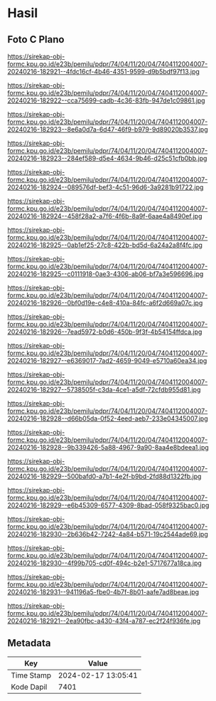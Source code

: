 # Hasil

## Foto C Plano

https://sirekap-obj-formc.kpu.go.id/e23b/pemilu/pdpr/74/04/11/20/04/7404112004007-20240216-182921--4fdc16cf-4b46-4351-9599-d9b5bdf97f13.jpg

https://sirekap-obj-formc.kpu.go.id/e23b/pemilu/pdpr/74/04/11/20/04/7404112004007-20240216-182922--cca75699-cadb-4c36-83fb-947de1c09861.jpg

https://sirekap-obj-formc.kpu.go.id/e23b/pemilu/pdpr/74/04/11/20/04/7404112004007-20240216-182923--8e6a0d7a-6d47-46f9-b979-9d89020b3537.jpg

https://sirekap-obj-formc.kpu.go.id/e23b/pemilu/pdpr/74/04/11/20/04/7404112004007-20240216-182923--284ef589-d5e4-4634-9b46-d25c51cfb0bb.jpg

https://sirekap-obj-formc.kpu.go.id/e23b/pemilu/pdpr/74/04/11/20/04/7404112004007-20240216-182924--089576df-bef3-4c51-96d6-3a9281b91722.jpg

https://sirekap-obj-formc.kpu.go.id/e23b/pemilu/pdpr/74/04/11/20/04/7404112004007-20240216-182924--458f28a2-a7f6-4f6b-8a9f-6aae4a8490ef.jpg

https://sirekap-obj-formc.kpu.go.id/e23b/pemilu/pdpr/74/04/11/20/04/7404112004007-20240216-182925--0ab1ef25-27c8-422b-bd5d-6a24a2a8f4fc.jpg

https://sirekap-obj-formc.kpu.go.id/e23b/pemilu/pdpr/74/04/11/20/04/7404112004007-20240216-182925--c0111918-0ae3-4306-ab06-bf7a3e596696.jpg

https://sirekap-obj-formc.kpu.go.id/e23b/pemilu/pdpr/74/04/11/20/04/7404112004007-20240216-182926--0bf0d19e-c4e8-410a-84fc-a6f2d669a07c.jpg

https://sirekap-obj-formc.kpu.go.id/e23b/pemilu/pdpr/74/04/11/20/04/7404112004007-20240216-182926--7ead5972-b0d6-450b-9f3f-4b54154ffdca.jpg

https://sirekap-obj-formc.kpu.go.id/e23b/pemilu/pdpr/74/04/11/20/04/7404112004007-20240216-182927--e6369017-7ad2-4659-9049-e5710a60ea34.jpg

https://sirekap-obj-formc.kpu.go.id/e23b/pemilu/pdpr/74/04/11/20/04/7404112004007-20240216-182927--5738505f-c3da-4ce1-a5df-72cfdb955d81.jpg

https://sirekap-obj-formc.kpu.go.id/e23b/pemilu/pdpr/74/04/11/20/04/7404112004007-20240216-182928--d66b05da-0f52-4eed-aeb7-233e04345007.jpg

https://sirekap-obj-formc.kpu.go.id/e23b/pemilu/pdpr/74/04/11/20/04/7404112004007-20240216-182928--9b339426-5a88-4967-9a90-8aa4e8bdeea1.jpg

https://sirekap-obj-formc.kpu.go.id/e23b/pemilu/pdpr/74/04/11/20/04/7404112004007-20240216-182929--500bafd0-a7b1-4e2f-b9bd-2fd88d1322fb.jpg

https://sirekap-obj-formc.kpu.go.id/e23b/pemilu/pdpr/74/04/11/20/04/7404112004007-20240216-182929--e6b45309-6577-4309-8bad-058f9325bac0.jpg

https://sirekap-obj-formc.kpu.go.id/e23b/pemilu/pdpr/74/04/11/20/04/7404112004007-20240216-182930--2b636b42-7242-4a84-b571-19c2544ade69.jpg

https://sirekap-obj-formc.kpu.go.id/e23b/pemilu/pdpr/74/04/11/20/04/7404112004007-20240216-182930--4f99b705-cd0f-494c-b2e1-5717677a18ca.jpg

https://sirekap-obj-formc.kpu.go.id/e23b/pemilu/pdpr/74/04/11/20/04/7404112004007-20240216-182931--941196a5-fbe0-4b7f-8b01-aafe7ad8beae.jpg

https://sirekap-obj-formc.kpu.go.id/e23b/pemilu/pdpr/74/04/11/20/04/7404112004007-20240216-182921--2ea90fbc-a430-43f4-a787-ec2f24f936fe.jpg


## Metadata

| Key        | Value               |
| ---------- | ------------------- |
| Time Stamp | 2024-02-17 13:05:41 |
| Kode Dapil | 7401                |



